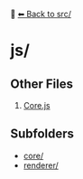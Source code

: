 📁 [⬅ Back to src/](../README.md)

# js/


## Other Files
1. [Core.js](./Core.js)

## Subfolders
- [core/](./core/README.md)
- [renderer/](./renderer/README.md)